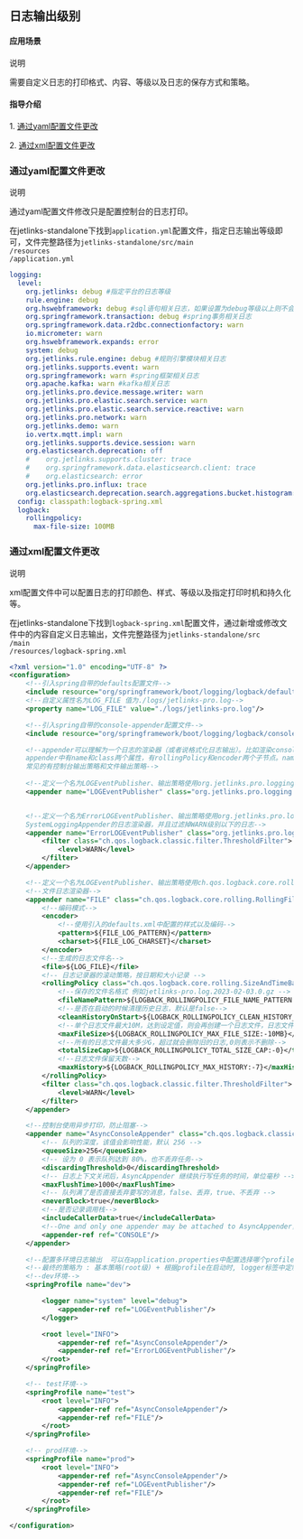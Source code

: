 ## 日志输出级别

#### 应用场景

<div class='explanation primary'>
  <p class='explanation-title-warp'>
    <span class='iconfont icon-bangzhu explanation-icon'></span>
    <span class='explanation-title font-weight'>说明</span>
  </p>
    <p>
        需要自定义日志的打印格式、内容、等级以及日志的保存方式和策略。
    </p>
</div>

#### 指导介绍

<p>1. <a href='/dev-guide/log-level.html#通过yaml配置文件更改'>通过yaml配置文件更改</a></p>
<p>2. <a href='/dev-guide/log-level.html#通过xml配置文件更改'>通过xml配置文件更改</a></p>

### 通过yaml配置文件更改

<div class='explanation primary'>
  <p class='explanation-title-warp'>
    <span class='iconfont icon-bangzhu explanation-icon'></span>
    <span class='explanation-title font-weight'>说明</span>
  </p>
    <p>
        通过yaml配置文件修改只是配置控制台的日志打印。
    </p>
</div>

<p>
    在jetlinks-standalone下找到<code>application.yml</code>配置文件，指定日志输出等级即可，文件完整路径为<code>jetlinks-standalone/src/main
/resources
/application.yml</code>
</p> 

```yaml
logging:
  level:
    org.jetlinks: debug #指定平台的日志等级
    rule.engine: debug 
    org.hswebframework: debug #sql语句相关日志，如果设置为debug等级以上则不会看到sql语句的打印
    org.springframework.transaction: debug #spring事务相关日志
    org.springframework.data.r2dbc.connectionfactory: warn
    io.micrometer: warn
    org.hswebframework.expands: error
    system: debug
    org.jetlinks.rule.engine: debug #规则引擎模块相关日志
    org.jetlinks.supports.event: warn 
    org.springframework: warn #spring框架相关日志
    org.apache.kafka: warn #kafka相关日志
    org.jetlinks.pro.device.message.writer: warn
    org.jetlinks.pro.elastic.search.service: warn
    org.jetlinks.pro.elastic.search.service.reactive: warn
    org.jetlinks.pro.network: warn
    org.jetlinks.demo: warn
    io.vertx.mqtt.impl: warn
    org.jetlinks.supports.device.session: warn
    org.elasticsearch.deprecation: off
    #    org.jetlinks.supports.cluster: trace
    #    org.springframework.data.elasticsearch.client: trace
    #    org.elasticsearch: error
    org.jetlinks.pro.influx: trace
    org.elasticsearch.deprecation.search.aggregations.bucket.histogram: off
  config: classpath:logback-spring.xml
  logback:
    rollingpolicy:
      max-file-size: 100MB
```

### 通过xml配置文件更改

<div class='explanation primary'>
  <p class='explanation-title-warp'>
    <span class='iconfont icon-bangzhu explanation-icon'></span>
    <span class='explanation-title font-weight'>说明</span>
  </p>
    <p>
        xml配置文件中可以配置日志的打印颜色、样式、等级以及指定打印时机和持久化等。
    </p>
</div>

<p>
    在jetlinks-standalone下找到<code>logback-spring.xml</code>配置文件，通过新增或修改文件中的内容自定义日志输出，文件完整路径为<code>jetlinks-standalone/src
/main
/resources/logback-spring.xml</code>
</p> 

```xml
<?xml version="1.0" encoding="UTF-8" ?>
<configuration>
    <!--引入spring自带的defaults配置文件-->
    <include resource="org/springframework/boot/logging/logback/defaults.xml" />
    <!--自定义属性名为LOG_FILE 值为./logs/jetlinks-pro.log-->
    <property name="LOG_FILE" value="./logs/jetlinks-pro.log"/>

    <!--引入spring自带的console-appender配置文件-->
    <include resource="org/springframework/boot/logging/logback/console-appender.xml" />

    <!--appender可以理解为一个日志的渲染器（或者说格式化日志输出）。比如渲染console日志为某种格式，渲染文件日志为另一种格式
    appender中有name和class两个属性，有rollingPolicy和encoder两个子节点。name表示该渲染器的名字，class表示使用的输出策略，
    常见的有控制台输出策略和文件输出策略-->
    
    <!--定义一个名为LOGEventPublisher、输出策略使用org.jetlinks.pro.logging.logback.SystemLoggingAppender的日志渲染器-->
    <appender name="LOGEventPublisher" class="org.jetlinks.pro.logging.logback.SystemLoggingAppender"/>


    <!--定义一个名为ErrorLOGEventPublisher、输出策略使用org.jetlinks.pro.logging.logback.
    SystemLoggingAppender的日志渲染器，并且过滤掉WARN级别以下的日志-->
    <appender name="ErrorLOGEventPublisher" class="org.jetlinks.pro.logging.logback.SystemLoggingAppender">
        <filter class="ch.qos.logback.classic.filter.ThresholdFilter">
            <level>WARN</level>
        </filter>
    </appender>

    <!--定义一个名为LOGEventPublisher、输出策略使用ch.qos.logback.core.rolling.RollingFileAppender的日志渲染器-->
    <!--文件日志渲染器-->
    <appender name="FILE" class="ch.qos.logback.core.rolling.RollingFileAppender">
        <!--编码模式-->
        <encoder>
            <!--使用引入的defaults.xml中配置的样式以及编码-->
            <pattern>${FILE_LOG_PATTERN}</pattern>
            <charset>${FILE_LOG_CHARSET}</charset>
        </encoder>
        <!--生成的日志文件名-->
        <file>${LOG_FILE}</file>
        <!-- 日志记录器的滚动策略，按日期和大小记录 -->
        <rollingPolicy class="ch.qos.logback.core.rolling.SizeAndTimeBasedRollingPolicy">
            <!--保存的文件名格式 例如jetlinks-pro.log.2023-02-03.0.gz -->
            <fileNamePattern>${LOGBACK_ROLLINGPOLICY_FILE_NAME_PATTERN:-${LOG_FILE}.%d{yyyy-MM-dd}.%i.gz}</fileNamePattern>
            <!--是否在启动的时候清理历史日志，默认是false-->
            <cleanHistoryOnStart>${LOGBACK_ROLLINGPOLICY_CLEAN_HISTORY_ON_START:-false}</cleanHistoryOnStart>
            <!--单个日志文件最大10M，达到设定值，则会再创建一个日志文件，日志文件名字会在末尾+1-->
            <maxFileSize>${LOGBACK_ROLLINGPOLICY_MAX_FILE_SIZE:-10MB}</maxFileSize>
            <!--所有的日志文件最大多少G，超过就会删除旧的日志,0则表示不删除-->
            <totalSizeCap>${LOGBACK_ROLLINGPOLICY_TOTAL_SIZE_CAP:-0}</totalSizeCap>
            <!--日志文件保留天数-->
            <maxHistory>${LOGBACK_ROLLINGPOLICY_MAX_HISTORY:-7}</maxHistory>
        </rollingPolicy>
        <filter class="ch.qos.logback.classic.filter.ThresholdFilter">
            <level>WARN</level>
        </filter>
    </appender>

    <!--控制台使用异步打印，防止阻塞-->
    <appender name="AsyncConsoleAppender" class="ch.qos.logback.classic.AsyncAppender">
        <!-- 队列的深度，该值会影响性能，默认 256 -->
        <queueSize>256</queueSize>
        <!-- 设为 0 表示队列达到 80%，也不丢弃任务-->
        <discardingThreshold>0</discardingThreshold>
        <!-- 日志上下文关闭后，AsyncAppender 继续执行写任务的时间，单位毫秒 -->
        <maxFlushTime>1000</maxFlushTime>
        <!-- 队列满了是否直接丢弃要写的消息，false、丢弃，true、不丢弃 -->
        <neverBlock>true</neverBlock>
        <!--是否记录调用栈-->
        <includeCallerData>true</includeCallerData>
        <!--One and only one appender may be attached to AsyncAppender，添加多个的话后面的会被忽略-->
        <appender-ref ref="CONSOLE"/>
    </appender>

    <!--配置多环境日志输出  可以在application.properties中配置选择哪个profiles : spring.profiles.active=dev-->
    <!--最终的策略为 : 基本策略(root级) + 根据profile在启动时, logger标签中定制化package日志级别(优先级高于root级)-->
    <!--dev环境-->
    <springProfile name="dev">

        <logger name="system" level="debug">
            <appender-ref ref="LOGEventPublisher"/>
        </logger>

        <root level="INFO">
            <appender-ref ref="AsyncConsoleAppender"/>
            <appender-ref ref="ErrorLOGEventPublisher"/>
        </root>
    </springProfile>

    <!-- test环境-->
    <springProfile name="test">
        <root level="INFO">
            <appender-ref ref="AsyncConsoleAppender"/>
            <appender-ref ref="FILE"/>
        </root>
    </springProfile>

    <!-- prod环境-->
    <springProfile name="prod">
        <root level="INFO">
            <appender-ref ref="AsyncConsoleAppender"/>
            <appender-ref ref="LOGEventPublisher"/>
            <appender-ref ref="FILE"/>
        </root>
    </springProfile>

</configuration>
```

